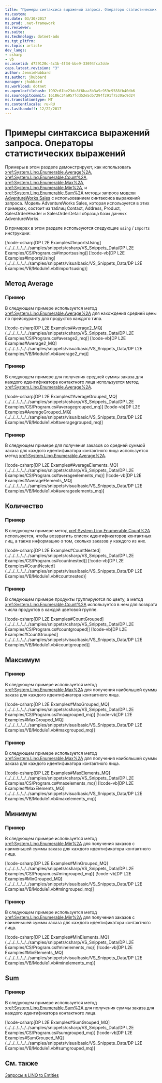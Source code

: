 ```yaml
---
title: "Примеры синтаксиса выражений запроса. Операторы статистических выражений"
ms.custom: 
ms.date: 03/30/2017
ms.prod: .net-framework
ms.reviewer: 
ms.suite: 
ms.technology: dotnet-ado
ms.tgt_pltfrm: 
ms.topic: article
dev_langs:
- csharp
- vb
ms.assetid: d729120c-4c1b-4f34-bbe9-33694fca2dde
caps.latest.revision: "3"
author: JennieHubbard
ms.author: jhubbard
manager: jhubbard
ms.workload: dotnet
ms.openlocfilehash: 1992c61be23dc8f6baa3b3a9c959c9588fb40db6
ms.sourcegitcommit: 16186c34a957fdd52e5db7294f291f7530ac9d24
ms.translationtype: MT
ms.contentlocale: ru-RU
ms.lasthandoff: 12/22/2017
---
```

# <a name="query-expression-syntax-examples-aggregate-operators"></a>Примеры синтаксиса выражений запроса. Операторы статистических выражений
Примеры в этом разделе демонстрируют, как использовать <xref:System.Linq.Enumerable.Average%2A>, <xref:System.Linq.Enumerable.Count%2A>, <xref:System.Linq.Enumerable.Max%2A>, <xref:System.Linq.Enumerable.Min%2A>, и <xref:System.Linq.Enumerable.Sum%2A> методы запроса [модели AdventureWorks Sales](http://msdn.microsoft.com/en-us/f16cd988-673f-4376-b034-129ca93c7832) с использованием синтаксиса выражений запроса. Модель AdventureWorks Sales, которая используется в этих примерах, состоит из таблиц Contact, Address, Product, SalesOrderHeader и SalesOrderDetail образца базы данных AdventureWorks.  
  
 В примерах в этом разделе используются следующие `using` / `Imports` инструкции:  
  
 [!code-csharp[DP L2E Examples#ImportsUsing](../../../../../../samples/snippets/csharp/VS_Snippets_Data/DP L2E Examples/CS/Program.cs#importsusing)]
 [!code-vb[DP L2E Examples#ImportsUsing](../../../../../../samples/snippets/visualbasic/VS_Snippets_Data/DP L2E Examples/VB/Module1.vb#importsusing)]  
  
## <a name="average"></a>Метод Average  
  
### <a name="example"></a>Пример  
 В следующем примере используется метод <xref:System.Linq.Enumerable.Average%2A> для нахождения средней цены по прейскуранту для продуктов каждого типа.  
  
 [!code-csharp[DP L2E Examples#Average2_MQ](../../../../../../samples/snippets/csharp/VS_Snippets_Data/DP L2E Examples/CS/Program.cs#average2_mq)]
 [!code-vb[DP L2E Examples#Average2_MQ](../../../../../../samples/snippets/visualbasic/VS_Snippets_Data/DP L2E Examples/VB/Module1.vb#average2_mq)]  
  
### <a name="example"></a>Пример  
 В следующем примере для получения средней суммы заказа для каждого идентификатора контактного лица используется метод <xref:System.Linq.Enumerable.Average%2A>.  
  
 [!code-csharp[DP L2E Examples#AverageGrouped_MQ](../../../../../../samples/snippets/csharp/VS_Snippets_Data/DP L2E Examples/CS/Program.cs#averagegrouped_mq)]
 [!code-vb[DP L2E Examples#AverageGrouped_MQ](../../../../../../samples/snippets/visualbasic/VS_Snippets_Data/DP L2E Examples/VB/Module1.vb#averagegrouped_mq)]  
  
### <a name="example"></a>Пример  
 В следующем примере для получения заказов со средней суммой заказа для каждого идентификатора контактного лица используется метод <xref:System.Linq.Enumerable.Average%2A>.  
  
 [!code-csharp[DP L2E Examples#AverageElements_MQ](../../../../../../samples/snippets/csharp/VS_Snippets_Data/DP L2E Examples/CS/Program.cs#averageelements_mq)]
 [!code-vb[DP L2E Examples#AverageElements_MQ](../../../../../../samples/snippets/visualbasic/VS_Snippets_Data/DP L2E Examples/VB/Module1.vb#averageelements_mq)]  
  
## <a name="count"></a>Количество  
  
### <a name="example"></a>Пример  
 В следующем примере метод <xref:System.Linq.Enumerable.Count%2A> используется, чтобы возвратить список идентификаторов контактных лиц, а также информацию о том, сколько заказов у каждого из них.  
  
 [!code-csharp[DP L2E Examples#CountNested](../../../../../../samples/snippets/csharp/VS_Snippets_Data/DP L2E Examples/CS/Program.cs#countnested)]
 [!code-vb[DP L2E Examples#CountNested](../../../../../../samples/snippets/visualbasic/VS_Snippets_Data/DP L2E Examples/VB/Module1.vb#countnested)]  
  
### <a name="example"></a>Пример  
 В следующем примере продукты группируются по цвету, а метод <xref:System.Linq.Enumerable.Count%2A> используется в нем для возврата числа продуктов в каждой цветовой группе.  
  
 [!code-csharp[DP L2E Examples#CountGrouped](../../../../../../samples/snippets/csharp/VS_Snippets_Data/DP L2E Examples/CS/Program.cs#countgrouped)]
 [!code-vb[DP L2E Examples#CountGrouped](../../../../../../samples/snippets/visualbasic/VS_Snippets_Data/DP L2E Examples/VB/Module1.vb#countgrouped)]  
  
## <a name="max"></a>Максимум  
  
### <a name="example"></a>Пример  
 В следующем примере используется метод <xref:System.Linq.Enumerable.Max%2A> для получения наибольшей суммы заказа для каждого идентификатора контактного лица.  
  
 [!code-csharp[DP L2E Examples#MaxGrouped_MQ](../../../../../../samples/snippets/csharp/VS_Snippets_Data/DP L2E Examples/CS/Program.cs#maxgrouped_mq)]
 [!code-vb[DP L2E Examples#MaxGrouped_MQ](../../../../../../samples/snippets/visualbasic/VS_Snippets_Data/DP L2E Examples/VB/Module1.vb#maxgrouped_mq)]  
  
### <a name="example"></a>Пример  
 В следующем примере используется метод <xref:System.Linq.Enumerable.Max%2A> для получения наибольшей суммы заказа для каждого идентификатора контактного лица.  
  
 [!code-csharp[DP L2E Examples#MaxElements_MQ](../../../../../../samples/snippets/csharp/VS_Snippets_Data/DP L2E Examples/CS/Program.cs#maxelements_mq)]
 [!code-vb[DP L2E Examples#MaxElements_MQ](../../../../../../samples/snippets/visualbasic/VS_Snippets_Data/DP L2E Examples/VB/Module1.vb#maxelements_mq)]  
  
## <a name="min"></a>Минимум  
  
### <a name="example"></a>Пример  
 В следующем примере используется метод <xref:System.Linq.Enumerable.Min%2A> для получения заказов с наименьшей суммы заказа для каждого идентификатора контактного лица.  
  
 [!code-csharp[DP L2E Examples#MinGrouped_MQ](../../../../../../samples/snippets/csharp/VS_Snippets_Data/DP L2E Examples/CS/Program.cs#mingrouped_mq)]
 [!code-vb[DP L2E Examples#MinGrouped_MQ](../../../../../../samples/snippets/visualbasic/VS_Snippets_Data/DP L2E Examples/VB/Module1.vb#mingrouped_mq)]  
  
### <a name="example"></a>Пример  
 В следующем примере используется метод <xref:System.Linq.Enumerable.Min%2A> для получения заказов с наименьшей суммы заказа для каждого идентификатора контактного лица.  
  
 [!code-csharp[DP L2E Examples#MinElements_MQ](../../../../../../samples/snippets/csharp/VS_Snippets_Data/DP L2E Examples/CS/Program.cs#minelements_mq)]
 [!code-vb[DP L2E Examples#MinElements_MQ](../../../../../../samples/snippets/visualbasic/VS_Snippets_Data/DP L2E Examples/VB/Module1.vb#minelements_mq)]  
  
## <a name="sum"></a>Sum  
  
### <a name="example"></a>Пример  
 В следующем примере используется метод <xref:System.Linq.Enumerable.Sum%2A> для получения суммы заказа для каждого идентификатора контактного лица.  
  
 [!code-csharp[DP L2E Examples#SumGrouped_MQ](../../../../../../samples/snippets/csharp/VS_Snippets_Data/DP L2E Examples/CS/Program.cs#sumgrouped_mq)]
 [!code-vb[DP L2E Examples#SumGrouped_MQ](../../../../../../samples/snippets/visualbasic/VS_Snippets_Data/DP L2E Examples/VB/Module1.vb#sumgrouped_mq)]  
  
## <a name="see-also"></a>См. также  
 [Запросы в LINQ to Entities](../../../../../../docs/framework/data/adonet/ef/language-reference/queries-in-linq-to-entities.md)
